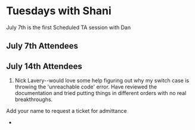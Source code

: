# Tuesdays with Shani

July 7th is the first Scheduled TA session with Dan

## July 7th Attendees

 

 ## July 14th Attendees

1. Nick Lavery--would love some help figuring out why my switch case is throwing the 'unreachable code' error. Have reviewed the documentation and tried putting things in different orders with no real breakthroughs. 


Add your name to request a ticket for admittance

 -
 